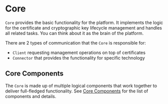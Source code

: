 # Core

`Core` provides the basic functionality for the platform. It implements the logic for the certificate and cryptographic key lifecycle management and handles all related tasks. You can think about it as the brain of the platform.

There are 2 types of communication that the `Core` is responsible for:

- `Client` requesting management operations on top of certificates
- `Connector` that provides the functionality for specific technology

## Core Components

The `Core` is made up of multiple logical components that work together to deliver full-fledged functionality. See [Core Components](../overview#core-components) for the list of components and details.
